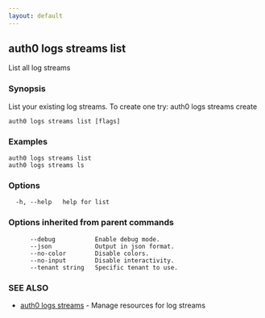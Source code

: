 ```yaml
---
layout: default
---
```

## auth0 logs streams list

List all log streams

### Synopsis

List your existing log streams. To create one try:
auth0 logs streams create

```
auth0 logs streams list [flags]
```

### Examples

```
auth0 logs streams list
auth0 logs streams ls
```

### Options

```
  -h, --help   help for list
```

### Options inherited from parent commands

```
      --debug           Enable debug mode.
      --json            Output in json format.
      --no-color        Disable colors.
      --no-input        Disable interactivity.
      --tenant string   Specific tenant to use.
```

### SEE ALSO

* [auth0 logs streams](auth0_logs_streams.md)	 - Manage resources for log streams

